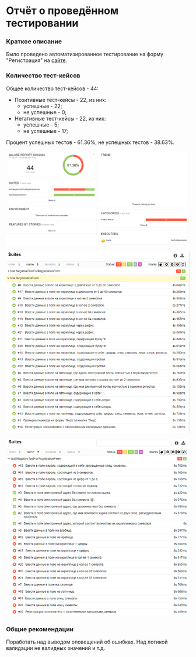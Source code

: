 # Отчёт о проведённом тестировании
### Краткое описание
Было проведено автоматизированное тестирование на форму "Регистрация" на [сайте](https://tms.biacorp.ru/).
### Количество тест-кейсов
Общее количество тест-кейсов - 44:
* Позитивные тест-кейсы - 22, из них:
    - успешные - 22;
    - не успешные - 0;
* Негативные тест-кейсы - 22, из них:
    - успешные - 5;
    - не успешные - 17;

Процент успешных тестов - 61.36%, не успешных тестов - 38.63%.

![](../pic/1.png)

![](../pic/2.png)

![](../pic/3.png)

### Общие рекомендации
Поработать над выводом оповещений об ошибках. Над логикой валидации не валидных значений и т.д.
